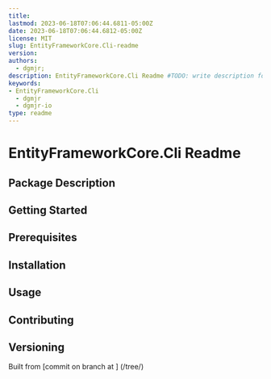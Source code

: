 ```yaml
---
title:
lastmod: 2023-06-18T07:06:44.6811-05:00Z
date: 2023-06-18T07:06:44.6812-05:00Z
license: MIT
slug: EntityFrameworkCore.Cli-readme
version:
authors:
  - dgmjr;
description: EntityFrameworkCore.Cli Readme #TODO: write description for EntityFrameworkCore.Cli Readme
keywords:
- EntityFrameworkCore.Cli
  - dgmjr
  - dgmjr-io
type: readme
---
```

# EntityFrameworkCore.Cli Readme
<!-- TODO: Write the contents of the EntityFrameworkCore.Cli Readme file -->
## Package Description
## Getting Started
## Prerequisites
## Installation
## Usage
## Contributing
## Versioning
Built from [commit  on branch  at ]
(/tree/)
